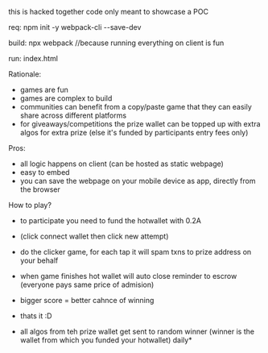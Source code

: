 this is hacked together code only meant to showcase a POC

req:
npm init -y 
webpack-cli --save-dev

build:
npx webpack
//because running everything on client is fun

run:
index.html


Rationale:
- games are fun
- games are complex to build
- communities can benefit from a copy/paste game that they can easily share across different platforms
- for giveaways/competitions the prize wallet can be topped up with extra algos for extra prize
(else it's funded by participants entry fees only)

Pros:
- all logic happens on client (can be hosted as static webpage)
- easy to embed
- you can save the webpage on your mobile device as app, directly from the browser

How to play?

- to participate you need to fund the hotwallet with 0.2A 
- (click connect wallet then click new attempt)
- do the clicker game, for each tap it will spam txns to prize address on your behalf
- when game finishes hot wallet will auto close reminder to escrow (everyone pays same price of admision)
- bigger score = better cahnce of winning
- thats it :D

- all algos from teh prize wallet get sent to random winner (winner is the wallet from which you funded your hotwallet) daily*





